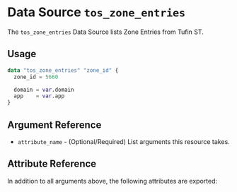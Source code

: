 # Data Source `tos_zone_entries`

The `tos_zone_entries` Data Source lists Zone Entries from Tufin ST.

## Usage

```terraform
data "tos_zone_entries" "zone_id" {
  zone_id = 5660

  domain = var.domain
  app    = var.app
}
```

## Argument Reference

* `attribute_name` - (Optional/Required) List arguments this resource takes.

## Attribute Reference

In addition to all arguments above, the following attributes are exported:
